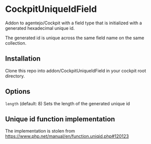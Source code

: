 # CockpitUniqueIdField
Addon to agentejo/Cockpit with a field type that is initialized with a generated hexadecimal unique id.

The generated id is unique across the same field name on the same collection.

## Installation
Clone this repo into addon/CockpitUniqueIdField in your cockpit root directory.

## Options
`length` (default: 8) Sets the length of the generated unique id

## Unique id function implementation
The implementation is stolen from https://www.php.net/manual/en/function.uniqid.php#120123
